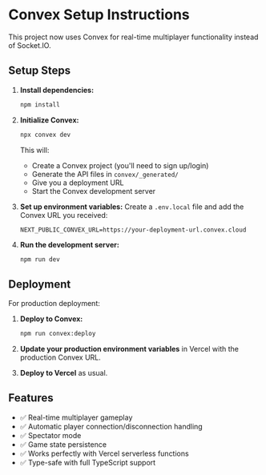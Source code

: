 # Convex Setup Instructions

This project now uses Convex for real-time multiplayer functionality instead of Socket.IO.

## Setup Steps

1. **Install dependencies:**
   ```bash
   npm install
   ```

2. **Initialize Convex:**
   ```bash
   npx convex dev
   ```
   
   This will:
   - Create a Convex project (you'll need to sign up/login)
   - Generate the API files in `convex/_generated/`
   - Give you a deployment URL
   - Start the Convex development server

3. **Set up environment variables:**
   Create a `.env.local` file and add the Convex URL you received:
   ```
   NEXT_PUBLIC_CONVEX_URL=https://your-deployment-url.convex.cloud
   ```

4. **Run the development server:**
   ```bash
   npm run dev
   ```

## Deployment

For production deployment:

1. **Deploy to Convex:**
   ```bash
   npm run convex:deploy
   ```

2. **Update your production environment variables** in Vercel with the production Convex URL.

3. **Deploy to Vercel** as usual.

## Features

- ✅ Real-time multiplayer gameplay
- ✅ Automatic player connection/disconnection handling
- ✅ Spectator mode
- ✅ Game state persistence
- ✅ Works perfectly with Vercel serverless functions
- ✅ Type-safe with full TypeScript support